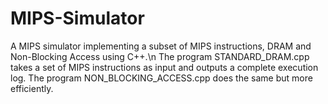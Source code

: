 # MIPS-Simulator
A MIPS simulator implementing a subset of MIPS instructions, DRAM and Non-Blocking Access using C++.\n
The program STANDARD_DRAM.cpp takes a set of MIPS instructions as input and outputs a complete execution log. 
The program NON_BLOCKING_ACCESS.cpp does the same but more efficiently.
